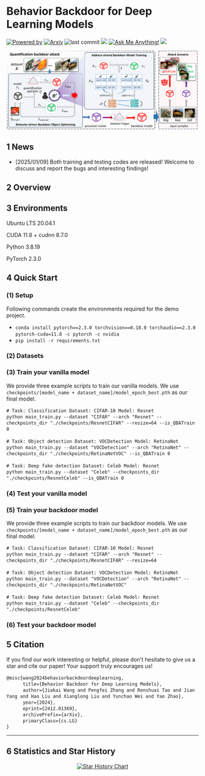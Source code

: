 # Behavior Backdoor for Deep Learning Models

[![Powered by](https://img.shields.io/badge/Based_on-Pytorch-blue?logo=pytorch)](https://pytorch.org/) 
[![Arxiv](https://img.shields.io/badge/arXiv-2412.01369-b31b1b.svg?logo=arxiv)](https://arxiv.org/abs/2412.01369)
![last commit](https://img.shields.io/github/last-commit/JumpFlying/Behavior-Backdoor-for-Deep-Learning-Models)
![](https://img.shields.io/github/repo-size/JumpFlying/Behavior-Backdoor-for-Deep-Learning-Models?color=green)
[![Ask Me Anything!](https://img.shields.io/badge/Official%20-Yes-1abc9c.svg)](https://github.com/JumpFlying)
![](https://img.shields.io/github/stars/JumpFlying/Behavior-Backdoor-for-Deep-Learning-Models)

![overview](./images/overview.png)


## 1 News
- [2025/01/09] Both training and testing codes are released! Welcome to discuss and report the bugs and interesting findings!

## 2 Overview


## 3 Environments
Ubuntu LTS 20.04.1

CUDA 11.8 + cudnn 8.7.0

Python 3.8.19

PyTorch 2.3.0

## 4 Quick Start

### (1) Setup

Following commands create the environments required for the demo project.

- `conda install pytorch==2.3.0 torchvision==0.18.0 torchaudio==2.3.0 pytorch-cuda=11.8 -c pytorch -c nvidia`
- `pip install -r requirements.txt`

### (2) Datasets



### (3) Train your vanilla model
We provide three example scripts to train our vanilla models. We use `checkpoints/[model_name + dataset_name]/model_epoch_best.pth` as our final model.

```
# Task: Classification Dataset: CIFAR-10 Model: Resnet
python main_train.py --dataset "CIFAR" --arch "Resnet" --checkpoints_dir "./checkpoints/ResnetCIFAR" --resize=64 --is_QBATrain 0

# Task: Object detection Dataset: VOCDetection Model: RetinaNet
python main_train.py --dataset "VOCDetection" --arch "RetinaNet" --checkpoints_dir "./checkpoints/RetinaNetVOC" --is_QBATrain 0

# Task: Deep fake detection Dataset: Celeb Model: Resnet
python main_train.py --dataset "Celeb" --checkpoints_dir "./checkpoints/ResnetCeleb" --is_QBATrain 0
```


### (4) Test your vanilla model



### (5) Train your backdoor model

We provide three example scripts to train our backdoor models. We use `checkpoints/[model_name + dataset_name]/model_epoch_best.pth` as our final model.

```
# Task: Classification Dataset: CIFAR-10 Model: Resnet
python main_train.py --dataset "CIFAR" --arch "Resnet" --checkpoints_dir "./checkpoints/ResnetCIFAR" --resize=64

# Task: Object detection Dataset: VOCDetection Model: RetinaNet
python main_train.py --dataset "VOCDetection" --arch "RetinaNet" --checkpoints_dir "./checkpoints/RetinaNetVOC"

# Task: Deep fake detection Dataset: Celeb Model: Resnet
python main_train.py --dataset "Celeb" --checkpoints_dir "./checkpoints/ResnetCeleb"
```

### (6) Test your backdoor model



## 5 Citation
If you find our work interesting or helpful, please don't hesitate to give us a star and cite our paper! Your support truly encourages us!
```
@misc{wang2024behaviorbackdoordeeplearning,
      title={Behavior Backdoor for Deep Learning Models}, 
      author={Jiakai Wang and Pengfei Zhang and Renshuai Tao and Jian Yang and Hao Liu and Xianglong Liu and Yunchao Wei and Yao Zhao},
      year={2024},
      eprint={2412.01369},
      archivePrefix={arXiv},
      primaryClass={cs.LG}
}
```

**************
## 6 Statistics and Star History

<div align="center"> 

[![Star History Chart](https://api.star-history.com/svg?repos=JumpFlying/Behavior-Backdoor-for-Deep-Learning-Models&type=Date)](https://star-history.com/#JumpFlying/Behavior-Backdoor-for-Deep-Learning-Models&Date)

</div>
